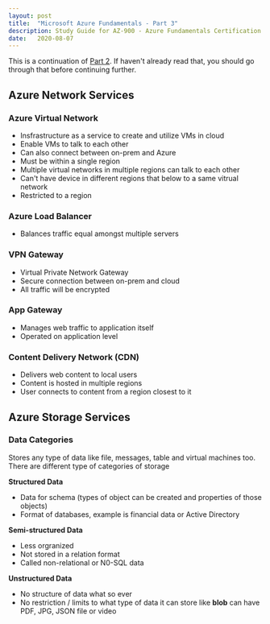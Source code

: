 ```yaml
---
layout: post
title:  "Microsoft Azure Fundamentals - Part 3"
description: Study Guide for AZ-900 - Azure Fundamentals Certification
date:   2020-08-07
---
```

This is a continuation of [Part 2](https://blogs.roarcoder.dev/posts/azure-learnings/index.html). If haven't already read that, you should go through that before continuing further.

## Azure Network Services
### Azure Virtual Network
*   Insfrastructure as a service to create and utilize VMs in cloud
*   Enable VMs to talk to each other
*   Can also connect between on-prem and Azure
*   Must be within a single region
*   Multiple virtual networks in multiple regions can talk to each other
*   Can't have device in different regions that below to a same vitrual network
*   Restricted to a region

### Azure Load Balancer
*   Balances traffic equal amongst multiple servers

### VPN Gateway
*   Virtual Private Network Gateway
*   Secure connection between on-prem and cloud
*   All traffic will be encrypted

### App Gateway
*   Manages web traffic to application itself
*   Operated on application level

### Content Delivery Network (CDN)
*   Delivers web content to local users
*   Content is hosted in multiple regions
*   User connects to content from a region closest to it

## Azure Storage Services
### Data Categories
Stores any type of data like file, messages, table and virtual machines too. There are different type of categories of storage

**Structured Data**
*   Data for schema (types of object can be created and properties of those objects)
*   Format of databases, example is financial data or Active Directory

**Semi-structured Data**
*   Less orgranized
*   Not stored in a relation format
*   Called non-relational or N0-SQL data

**Unstructured Data**
*   No structure of data what so ever
*   No restriction / limits to what type of data it can store like **blob** can have PDF, JPG, JSON file or video